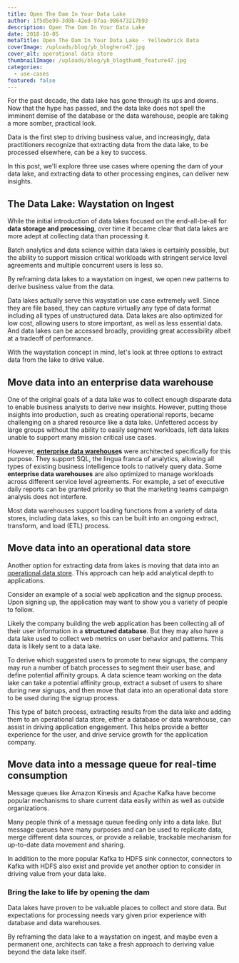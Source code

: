 ```yaml
---
title: Open The Dam In Your Data Lake
author: 1f5d5e99-3d0b-42ed-97aa-986473217b93
description: Open The Dam In Your Data Lake
date: 2018-10-05
metaTitle: Open The Dam In Your Data Lake - Yellowbrick Data
coverImage: /uploads/blog/yb_bloghero47.jpg
cover_alt: operational data store
thumbnailImage: /uploads/blog/yb_blogthumb_feature47.jpg
categories:
  - use-cases
featured: false
---
```

For the past decade, the data lake has gone through its ups and downs. Now that the hype has passed, and the data lake does not spell the imminent demise of the database or the data warehouse, people are taking a more somber, practical look.

Data is the first step to driving business value, and increasingly, data practitioners recognize that extracting data from the data lake, to be processed elsewhere, can be a key to success.

In this post, we'll explore three use cases where opening the dam of your data lake, and extracting data to other processing engines, can deliver new insights.

## The Data Lake: Waystation on Ingest

While the initial introduction of data lakes focused on the end-all-be-all for **data storage and processing**, over time it became clear that data lakes are more adept at collecting data than processing it.

Batch analytics and data science within data lakes is certainly possible, but the ability to support mission critical workloads with stringent service level agreements and multiple concurrent users is less so.

By reframing data lakes to a waystation on ingest, we open new patterns to derive business value from the data.

Data lakes actually serve this waystation use case extremely well. Since they are file based, they can capture virtually any type of data format including all types of unstructured data. Data lakes are also optimized for low cost, allowing users to store important, as well as less essential data. And data lakes can be accessed broadly, providing great accessibility albeit at a tradeoff of performance.

With the waystation concept in mind, let's look at three options to extract data from the lake to drive value.

## Move data into an enterprise data warehouse

One of the original goals of a data lake was to collect enough disparate data to enable business analysts to derive new insights. However, putting those insights into production, such as creating operational reports, became challenging on a shared resource like a data lake. Unfettered access by large groups without the ability to easily segment workloads, left data lakes unable to support many mission critical use cases.

However, **[enterprise data warehouse](https://www.yellowbrick.com/press-releases/yellowbrick-and-icedq-partner-to-provide-data-integrity-in-enterprise-data-warehouses/)s** were architected specifically for this purpose. They support SQL, the lingua franca of analytics, allowing all types of existing business intelligence tools to natively query data. Some **enterprise data warehouses** are also optimized to manage workloads across different service level agreements. For example, a set of executive daily reports can be granted priority so that the marketing teams campaign analysis does not interfere.

Most data warehouses support loading functions from a variety of data stores, including data lakes, so this can be built into an ongoing extract, transform, and load (ETL) process.

## Move data into an operational data store

Another option for extracting data from lakes is moving that data into an [operational data store](https://www.yellowbrick.com/solutions/data-warehouse-modernization/). This approach can help add analytical depth to applications.

Consider an example of a social web application and the signup process. Upon signing up, the application may want to show you a variety of people to follow.

Likely the company building the web application has been collecting all of their user information in a **structured database**. But they may also have a data lake used to collect web metrics on user behavior and patterns. This data is likely sent to a data lake.

To derive which suggested users to promote to new signups, the company may run a number of batch processes to segment their user base, and define potential affinity groups. A data science team working on the data lake can take a potential affinity group, extract a subset of users to share during new signups, and then move that data into an operational data store to be used during the signup process.

This type of batch process, extracting results from the data lake and adding them to an operational data store, either a database or data warehouse, can assist in driving application engagement. This helps provide a better experience for the user, and drive service growth for the application company.

## Move data into a message queue for real-time consumption

Message queues like Amazon Kinesis and Apache Kafka have become popular mechanisms to share current data easily within as well as outside organizations.

Many people think of a message queue feeding only into a data lake. But message queues have many purposes and can be used to replicate data, merge different data sources, or provide a reliable, trackable mechanism for up-to-date data movement and sharing.

In addition to the more popular Kafka to HDFS sink connector, connectors to Kafka with HDFS also exist and provide yet another option to consider in driving value from your data lake.

### Bring the lake to life by opening the dam

Data lakes have proven to be valuable places to collect and store data. But expectations for processing needs vary given prior experience with database and data warehouses.

By reframing the data lake to a waystation on ingest, and maybe even a permanent one, architects can take a fresh approach to deriving value beyond the data lake itself.